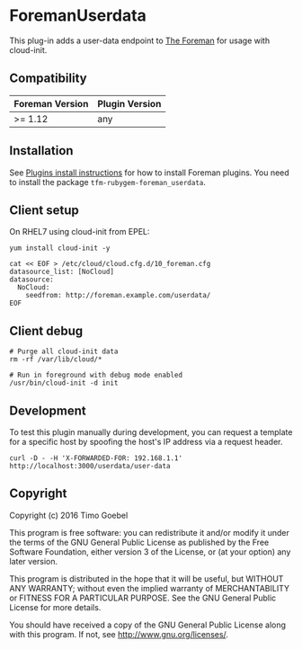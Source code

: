 # ForemanUserdata

This plug-in adds a user-data endpoint to [The Foreman](https://theforeman.org/) for usage with cloud-init.

## Compatibility

| Foreman Version | Plugin Version |
| --------------- | -------------- |
| >= 1.12         | any            |

## Installation

See [Plugins install instructions](https://theforeman.org/plugins/)
for how to install Foreman plugins.
You need to install the package `tfm-rubygem-foreman_userdata`.

## Client setup

On RHEL7 using cloud-init from EPEL:

```
yum install cloud-init -y

cat << EOF > /etc/cloud/cloud.cfg.d/10_foreman.cfg
datasource_list: [NoCloud]
datasource:
  NoCloud:
    seedfrom: http://foreman.example.com/userdata/
EOF
```

## Client debug

```
# Purge all cloud-init data
rm -rf /var/lib/cloud/*

# Run in foreground with debug mode enabled
/usr/bin/cloud-init -d init
```

## Development

To test this plugin manually during development, you can request a template for a specific host by spoofing the host's IP address via a request header.

```
curl -D - -H 'X-FORWARDED-FOR: 192.168.1.1' http://localhost:3000/userdata/user-data
```

## Copyright

Copyright (c) 2016 Timo Goebel

This program is free software: you can redistribute it and/or modify
it under the terms of the GNU General Public License as published by
the Free Software Foundation, either version 3 of the License, or
(at your option) any later version.

This program is distributed in the hope that it will be useful,
but WITHOUT ANY WARRANTY; without even the implied warranty of
MERCHANTABILITY or FITNESS FOR A PARTICULAR PURPOSE.  See the
GNU General Public License for more details.

You should have received a copy of the GNU General Public License
along with this program.  If not, see <http://www.gnu.org/licenses/>.

